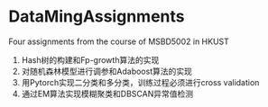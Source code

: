 # DataMingAssignments
Four assignments from the course of MSBD5002 in HKUST
1. Hash树的构建和Fp-growth算法的实现
2. 对随机森林模型进行调参和Adaboost算法的实现
3. 用Pytorch实现二分类和多分类，训练过程必须进行cross validation
4. 通过EM算法实现模糊聚类和DBSCAN异常值检测
